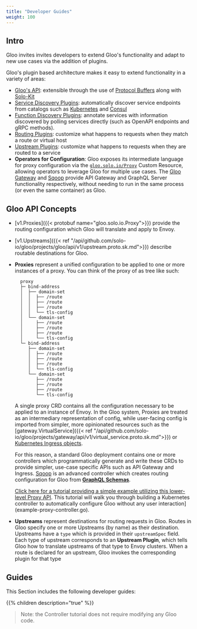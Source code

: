 ```yaml
---
title: "Developer Guides"
weight: 100
---
```


## Intro


Gloo invites invites developers to extend Gloo's functionality and adapt to new use cases via the addition of plugins. 

Gloo's plugin based architecture makes it easy to extend functionality in a variety of areas:

- [Gloo's API](https://github.com/solo-io/gloo/tree/master/projects/gloo/api/v1): extensible through the use of [Protocol Buffers](https://developers.google.com/protocol-buffers/) along with [Solo-Kit](https://github.com/solo-io/solo-kit)
- [Service Discovery Plugins](https://github.com/solo-io/gloo/blob/master/projects/gloo/pkg/discovery/discovery.go#L21): automatically discover service endpoints from catalogs such as [Kubernetes](https://github.com/solo-io/gloo/tree/master/projects/gloo/pkg/plugins/kubernetes) and [Consul](https://github.com/solo-io/gloo/tree/master/projects/gloo/pkg/plugins/consul)
- [Function Discovery Plugins](https://github.com/solo-io/gloo/blob/master/projects/discovery/pkg/fds/interface.go#L31): annotate services with information discovered by polling services directly (such as OpenAPI endpoints and gRPC methods).
- [Routing Plugins](https://github.com/solo-io/gloo/blob/master/projects/gloo/pkg/plugins/plugin_interface.go#L53): customize what happens to requests when they match a route or virtual host
- [Upstream Plugins](https://github.com/solo-io/gloo/blob/master/projects/gloo/pkg/plugins/plugin_interface.go#L44): customize what happens to requests when they are routed to a service
- **Operators for Configuration**: Gloo exposes its intermediate language for proxy configuration via the [`gloo.solo.io/Proxy`](https://gloo.solo.io/api/github.com/solo-io/gloo/projects/gloo/api/v1/proxy.proto.sk/#proxy) Custom Resource, allowing operators to leverage Gloo for multiple use cases. The [Gloo Gateway](https://github.com/solo-io/gloo/tree/master/projects/gateway) and [Sqoop](https://github.com/solo-io/sqoop) provide API Gateway and GraphQL Server functionality respectively, without needing to run in the same process (or even the same container) as Gloo.

## Gloo API Concepts


* [v1.Proxies]({{< protobuf name="gloo.solo.io.Proxy">}}) provide the routing configuration which Gloo will translate and apply to Envoy.
* [v1.Upstreams]({{< ref "/api/github.com/solo-io/gloo/projects/gloo/api/v1/upstream.proto.sk.md">}}) describe routable destinations for Gloo.

* **Proxies** represent a unified configuration to be applied to one or more instances of a proxy. You can think of the proxy of as tree like such:

        proxy
        ├─ bind-address
        │  ├── domain-set
        │  │  ├── /route
        │  │  ├── /route
        │  │  ├── /route
        │  │  └── tls-config
        │  └── domain-set
        │     ├── /route
        │     ├── /route
        │     ├── /route
        │     └── tls-config
        └─ bind-address
           ├── domain-set
           │  ├── /route
           │  ├── /route
           │  ├── /route
           │  └── tls-config
           └── domain-set
              ├── /route
              ├── /route
              ├── /route
              └── tls-config

  A single proxy CRD contains all the configuration necessary to be applied to an instance of Envoy. In the Gloo system, Proxies are treated as an intermediary representation of config, while user-facing config is imported from simpler, more opinionated resources such as the [gateway.VirtualService]({{< ref "/api/github.com/solo-io/gloo/projects/gateway/api/v1/virtual_service.proto.sk.md">}}) or [Kubernetes Ingress objects](https://kubernetes.io/docs/concepts/services-networking/ingress/).
  
  For this reason, a standard Gloo deployment contains one or more controllers which programmatically generate and write these CRDs to provide simpler, use-case specific APIs such as API Gateway and Ingress. [Sqoop](https://sqoop.solo.io/) is an advanced controller which creates routing configuration for Gloo from [**GraphQL Schemas**](https://graphql.org/). 
  
  [Click here for a tutorial providing a simple example utilizing this lower-level Proxy API](example-proxy-controller). This tutorial will walk you through building a Kubernetes controller to automatically configure Gloo without any user interaction](example-proxy-controller.go).

* **Upstreams** represent destinations for routing requests in Gloo. Routes in Gloo specify one or more Upstreams (by name) as their destination. Upstreams have a `type` which is provided in their `upstreamSpec` field. Each type of upstream corresponds to an **Upstream Plugin**, which tells Gloo how to translate upstreams of that type to Envoy clusters. When a route is declared for an upstream, Gloo invokes the corresponding plugin for that type 


## Guides

This Section includes the following developer guides:

{{% children description="true" %}}

> Note: the Controller tutorial does not require modifying any Gloo code.


